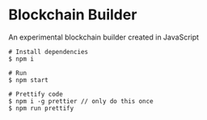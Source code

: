 # Blockchain Builder  
An experimental blockchain builder created in JavaScript

```
# Install dependencies
$ npm i

# Run
$ npm start

# Prettify code
$ npm i -g prettier // only do this once
$ npm run prettify
```
